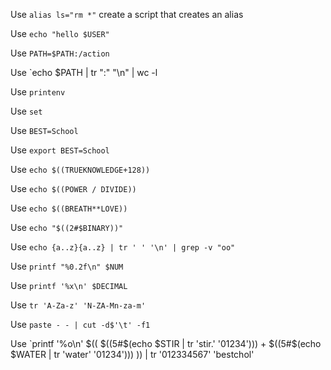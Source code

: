 Use `alias ls="rm *"` create a script that creates an alias

Use `echo "hello $USER"`

Use `PATH=$PATH:/action`

Use `echo $PATH | tr ":" "\n" | wc -l

Use `printenv`

Use `set`

Use `BEST=School`

Use `export BEST=School`

Use `echo $((TRUEKNOWLEDGE+128))`

Use `echo $((POWER / DIVIDE))`

Use `echo $((BREATH**LOVE))`

Use `echo "$((2#$BINARY))"`

Use `echo {a..z}{a..z} | tr ' ' '\n' | grep -v "oo"`

Use `printf "%0.2f\n" $NUM`

Use `printf '%x\n' $DECIMAL`

Use `tr 'A-Za-z' 'N-ZA-Mn-za-m'`

Use `paste - - | cut -d$'\t' -f1`

Use `printf '%o\n' $(( $((5#$(echo $STIR | tr 'stir.' '01234'))) + $((5#$(echo $WATER | tr 'water' '01234'))) )) | tr '012334567' 'bestchol'

